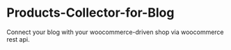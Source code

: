 # Products-Collector-for-Blog
Connect your blog with your woocommerce-driven shop via woocommerce rest api.
